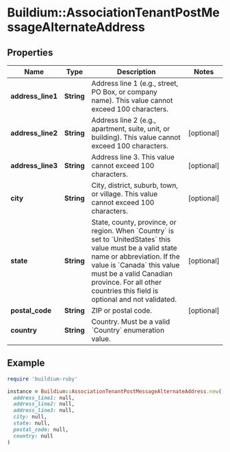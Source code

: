# Buildium::AssociationTenantPostMessageAlternateAddress

## Properties

| Name | Type | Description | Notes |
| ---- | ---- | ----------- | ----- |
| **address_line1** | **String** | Address line 1 (e.g., street, PO Box, or company name). This value cannot exceed 100 characters. |  |
| **address_line2** | **String** | Address line 2 (e.g., apartment, suite, unit, or building). This value cannot exceed 100 characters. | [optional] |
| **address_line3** | **String** | Address line 3.  This value cannot exceed 100 characters. | [optional] |
| **city** | **String** | City, district, suburb, town, or village. This value cannot exceed 100 characters. | [optional] |
| **state** | **String** | State, county, province, or region. When &#x60;Country&#x60; is set to &#x60;UnitedStates&#x60; this value must be a valid state name or abbreviation. If the value is &#x60;Canada&#x60; this value must be a valid Canadian province. For all other countries this field is optional and not validated. | [optional] |
| **postal_code** | **String** | ZIP or postal code. | [optional] |
| **country** | **String** | Country. Must be a valid &#x60;Country&#x60; enumeration value. |  |

## Example

```ruby
require 'buildium-ruby'

instance = Buildium::AssociationTenantPostMessageAlternateAddress.new(
  address_line1: null,
  address_line2: null,
  address_line3: null,
  city: null,
  state: null,
  postal_code: null,
  country: null
)
```

